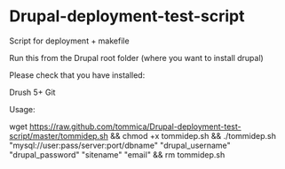 Drupal-deployment-test-script
=============================

Script for deployment + makefile

Run this from the Drupal root folder (where you want to install drupal)

Please check that you have installed:

Drush 5+
Git

Usage:

wget https://raw.github.com/tommica/Drupal-deployment-test-script/master/tommidep.sh && chmod +x tommidep.sh && ./tommidep.sh "mysql://user:pass/server:port/dbname" "drupal_username" "drupal_password" "sitename" "email" && rm tommidep.sh
